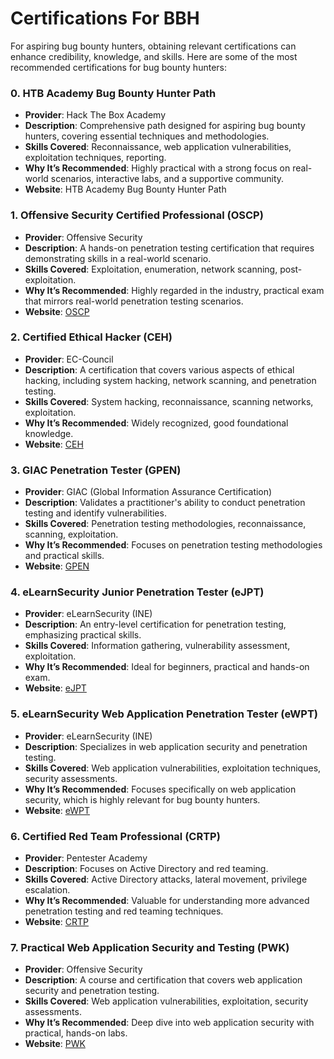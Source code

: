 # Certifications For BBH

For aspiring bug bounty hunters, obtaining relevant certifications can enhance credibility, knowledge, and skills. Here are some of the most recommended certifications for bug bounty hunters:

### 0. **HTB Academy Bug Bounty Hunter Path**

- **Provider**: Hack The Box Academy
- **Description**: Comprehensive path designed for aspiring bug bounty hunters, covering essential techniques and methodologies.
- **Skills Covered**: Reconnaissance, web application vulnerabilities, exploitation techniques, reporting.
- **Why It’s Recommended**: Highly practical with a strong focus on real-world scenarios, interactive labs, and a supportive community.
- **Website**: HTB Academy Bug Bounty Hunter Path

### 1. **Offensive Security Certified Professional (OSCP)**

- **Provider**: Offensive Security
- **Description**: A hands-on penetration testing certification that requires demonstrating skills in a real-world scenario.
- **Skills Covered**: Exploitation, enumeration, network scanning, post-exploitation.
- **Why It’s Recommended**: Highly regarded in the industry, practical exam that mirrors real-world penetration testing scenarios.
- **Website**: [OSCP](https://www.offensive-security.com/pwk-oscp/)

### 2. **Certified Ethical Hacker (CEH)**

- **Provider**: EC-Council
- **Description**: A certification that covers various aspects of ethical hacking, including system hacking, network scanning, and penetration testing.
- **Skills Covered**: System hacking, reconnaissance, scanning networks, exploitation.
- **Why It’s Recommended**: Widely recognized, good foundational knowledge.
- **Website**: [CEH](https://www.eccouncil.org/programs/certified-ethical-hacker-ceh/)

### 3. **GIAC Penetration Tester (GPEN)**

- **Provider**: GIAC (Global Information Assurance Certification)
- **Description**: Validates a practitioner's ability to conduct penetration testing and identify vulnerabilities.
- **Skills Covered**: Penetration testing methodologies, reconnaissance, scanning, exploitation.
- **Why It’s Recommended**: Focuses on penetration testing methodologies and practical skills.
- **Website**: [GPEN](https://www.giac.org/certification/penetration-tester-gpen)

### 4. **eLearnSecurity Junior Penetration Tester (eJPT)**

- **Provider**: eLearnSecurity (INE)
- **Description**: An entry-level certification for penetration testing, emphasizing practical skills.
- **Skills Covered**: Information gathering, vulnerability assessment, exploitation.
- **Why It’s Recommended**: Ideal for beginners, practical and hands-on exam.
- **Website**: [eJPT](https://ine.com/learning/certifications/elearnsecurity-junior-penetration-tester-ejpt)

### 5. **eLearnSecurity Web Application Penetration Tester (eWPT)**

- **Provider**: eLearnSecurity (INE)
- **Description**: Specializes in web application security and penetration testing.
- **Skills Covered**: Web application vulnerabilities, exploitation techniques, security assessments.
- **Why It’s Recommended**: Focuses specifically on web application security, which is highly relevant for bug bounty hunters.
- **Website**: [eWPT](https://ine.com/learning/certifications/elearnsecurity-web-application-penetration-tester-ewpt)

### 6. **Certified Red Team Professional (CRTP)**

- **Provider**: Pentester Academy
- **Description**: Focuses on Active Directory and red teaming.
- **Skills Covered**: Active Directory attacks, lateral movement, privilege escalation.
- **Why It’s Recommended**: Valuable for understanding more advanced penetration testing and red teaming techniques.
- **Website**: [CRTP](https://www.pentesteracademy.com/course?id=6)

### 7. **Practical Web Application Security and Testing (PWK)**

- **Provider**: Offensive Security
- **Description**: A course and certification that covers web application security and penetration testing.
- **Skills Covered**: Web application vulnerabilities, exploitation, security assessments.
- **Why It’s Recommended**: Deep dive into web application security with practical, hands-on labs.
- **Website**: [PWK](https://www.offensive-security.com/information-security-certifications/oswe-offensive-security-web-expert/)

